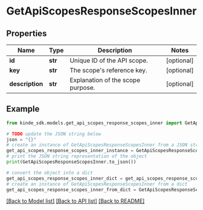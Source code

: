 # GetApiScopesResponseScopesInner


## Properties

Name | Type | Description | Notes
------------ | ------------- | ------------- | -------------
**id** | **str** | Unique ID of the API scope. | [optional] 
**key** | **str** | The scope&#39;s reference key. | [optional] 
**description** | **str** | Explanation of the scope purpose. | [optional] 

## Example

```python
from kinde_sdk.models.get_api_scopes_response_scopes_inner import GetApiScopesResponseScopesInner

# TODO update the JSON string below
json = "{}"
# create an instance of GetApiScopesResponseScopesInner from a JSON string
get_api_scopes_response_scopes_inner_instance = GetApiScopesResponseScopesInner.from_json(json)
# print the JSON string representation of the object
print(GetApiScopesResponseScopesInner.to_json())

# convert the object into a dict
get_api_scopes_response_scopes_inner_dict = get_api_scopes_response_scopes_inner_instance.to_dict()
# create an instance of GetApiScopesResponseScopesInner from a dict
get_api_scopes_response_scopes_inner_from_dict = GetApiScopesResponseScopesInner.from_dict(get_api_scopes_response_scopes_inner_dict)
```
[[Back to Model list]](../README.md#documentation-for-models) [[Back to API list]](../README.md#documentation-for-api-endpoints) [[Back to README]](../README.md)


